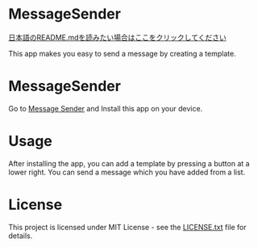 ﻿# MessageSender

[日本語のREADME.mdを読みたい場合はここをクリックしてください](README_ja.md)

This app makes you easy to send a message by creating a template.

# MessageSender

Go to [Message Sender](https://play.google.com/store/apps/details?id=jp.soushiatsumi.messagesender)
and Install this app on your device.

# Usage

After installing the app, you can add a template by pressing a button at a lower right. You can send
a message which you have added from a list.

# License

This project is licensed under MIT License - see the [LICENSE.txt](LICENSE.txt) file for details.
